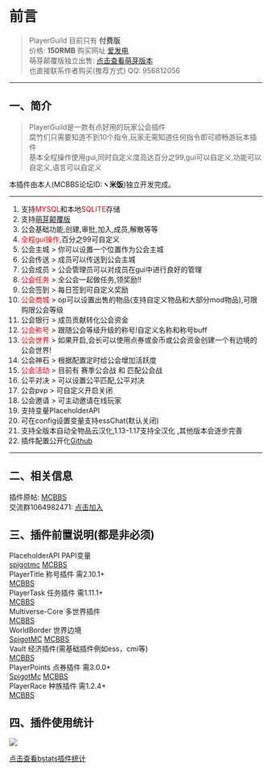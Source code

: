 # 前言
> PlayerGuild 目前只有 **付费版**  
> 价格: **150RMB**  购买网址 [爱发电](https://afdian.net/item?plan_id=0d1d56ae6b8111ecbbac52540025c377)   
> 萌芽颠覆版独立出售: [点击查看萌芽版本](PlayerGuild/en_US/GermEngine)  
> 也直接联系作者购买(推荐方式) QQ: 956812056
------------
## 一、简介

> PlayerGuild是一款有点好用的玩家公会插件  
腐竹们只需要知道不到10个指令,玩家无需知道任何指令即可顺畅游玩本插件  
基本全程操作使用gui,同时自定义度高达百分之99,gui可以自定义,功能可以自定义,语言可以自定义

本插件由本人(MCBBS论坛ID:**ヽ米饭**)独立开发完成。

------------
1. 支持<font color=red>MYSQL</font>和本地<font color=red>SQLITE</font>存储
2. 支持[萌芽颠覆版](https://www.mcbbs.net/thread-1063561-1-1.html)
3. 公会基础功能,创建,审批,加入,成员,解散等等
4. <font color=red>全程gui操作</font>,百分之99可自定义
5. 公会主城 > 你可以设置一个位置作为公会主城
6. 公会传送 > 成员可以传送到公会主城
7. 公会成员 > 公会管理员可以对成员在gui中进行良好的管理
8. <font color=red>公会任务</font> > 全公会一起做任务,领奖励!!
9. 公会签到 > 每日签到可自定义奖励
10. <font color=red>公会商城</font> > op可以设置出售的物品(支持自定义物品和大部分mod物品),可限购限公会等级
11. 公会银行 > 成员贡献转化公会资金
12. <font color=red>公会称号</font> > 跟随公会等级升级的称号!自定义名称和称号buff
13. <font color=red>公会世界</font> > 如果开启,会长可以使用点券或金币或公会资金创建一个有边境的公会世界!
14. 公会神石 > 根据配置定时给公会增加活跃度
15. <font color=red>公会活动</font> > 目前有 赛季公会战 和 匹配公会战
16. 公平对决 > 可以设置公平匹配,公平对决
17. 公会pvp > 可自定义开启关闭
18. 公会邀请 > 可主动邀请在线玩家
19. 支持变量PlaceholderAPI
20. 可在config设置变量支持essChat(默认关闭)
21. 支持全版本自动全物品云汉化,1.13-1.17支持全汉化 ,其他版本会逐步完善
22. 插件配置公开化[Github](https://github.com/handy-git/PlayerGuild)
------------

## 二、相关信息
插件原帖: [MCBBS](https://www.mcbbs.net/thread-1297813-1-1.html)  
交流群1064982471: [点击加入](https://jq.qq.com/?_wv=1027&k=5sxTf8u)  

## 三、插件前置说明(都是非必须)
PlaceholderAPI PAPI变量  
[spigotmc](https://www.spigotmc.org/resources/placeholderapi.6245/)
[MCBBS](https://www.mcbbs.net/thread-1216863-1-1.html)  
PlayerTitle 称号插件  需2.10.1+  
[MCBBS](https://www.mcbbs.net/thread-1004671-1-1.html)  
PlayerTask 任务插件  需1.11.1+  
[MCBBS](https://www.mcbbs.net/thread-1084534-1-1.html)  
Multiverse-Core 多世界插件    
[MCBBS](https://www.mcbbs.net/thread-1016455-1-1.html)  
WorldBorder 世界边境  
[SpigotMC](https://www.spigotmc.org/resources/worldborder.60905/)
[MCBBS](https://www.mcbbs.net/thread-608265-1-1.html)  
Vault 经济插件(需基础插件例如ess，cmi等)  
[MCBBS](https://www.mcbbs.net/thread-1229697-1-1.html)    
PlayerPoints 点券插件 需3.0.0+    
[SpigotMc](https://www.spigotmc.org/resources/playerpoints.80745/)
[MCBBS](https://www.mcbbs.net/thread-1296992-1-1.html)  
PlayerRace 种族插件  需1.2.4+    
[MCBBS](https://www.mcbbs.net/thread-1149860-1-1.html)


## 四、插件使用统计

![](https://bstats.org/signatures/bukkit/PlayerGuild.svg)

[点击查看bstats插件统计](https://bstats.org/plugin/bukkit/PlayerGuild/12551)